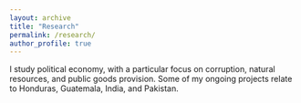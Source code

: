 ```yaml
---
layout: archive
title: "Research"
permalink: /research/
author_profile: true
---
```


I study political economy, with a particular focus on corruption, natural resources, and public goods provision. Some of my ongoing projects relate to Honduras, Guatemala, India, and Pakistan.
